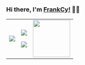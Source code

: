 ### Hi there, I'm [FrankCy!](https://github.com/FrankCy) 🙋‍♂️
<table id="tbl" border=1 width="80%" frame=void >
    <tr style="border:none">
        <td style="border:none">
            <img src="https://wiki.komica.org/images/1/1d/Img5154.gif"/>
        </td>
        <td style="border:none">
            <p>
              <img align="center" src="https://github-readme-stats.vercel.app/api?username=FrankCy&layout=compact&theme=material-palenight&show_icons=true" />
            </p>
            <p>
              <img align="center" src="https://github-readme-stats.anuraghazra1.vercel.app/api/top-langs/?username=FrankCy&layout=compact&theme=material-palenight" />
            </p>
        </td>
        <td style="border:none">
            <img align="center" style="width:100px;" src="http://p1.pstatp.com/large/pgc-image/a804f6a311764d98a91906dcf949efe9"/>
        </td>
    </tr>
</table>

